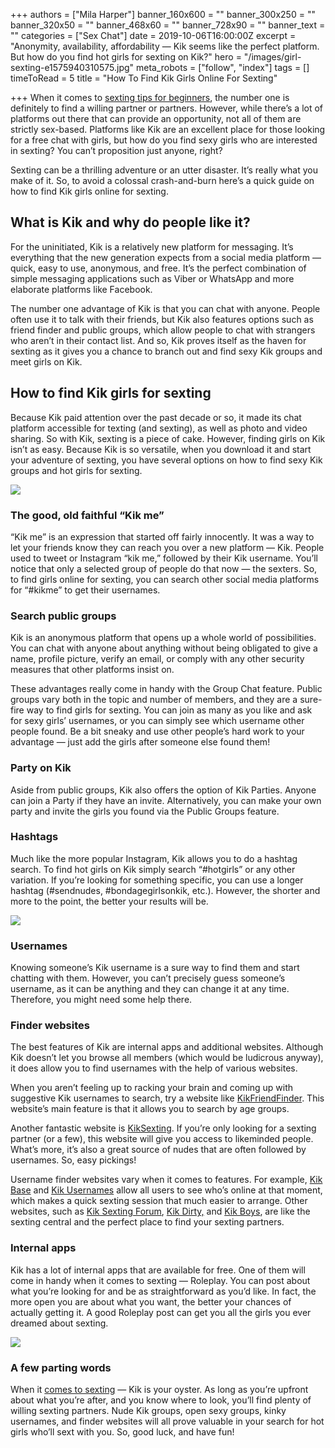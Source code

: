 +++
authors = ["Mila Harper"]
banner_160x600 = ""
banner_300x250 = ""
banner_320x50 = ""
banner_468x60 = ""
banner_728x90 = ""
banner_text = ""
categories = ["Sex Chat"]
date = 2019-10-06T16:00:00Z
excerpt = "Anonymity, availability, affordability — Kik seems like the perfect platform. But how do you find hot girls for sexting on Kik?"
hero = "/images/girl-sexting-e1575940310575.jpg"
meta_robots = ["follow", "index"]
tags = []
timeToRead = 5
title = "How To Find Kik Girls Online For Sexting"

+++
When it comes to [sexting tips for beginners](/sexting-tips-for-beginners/ "Sexting Tips For Beginners"), the number one is definitely to find a willing partner or partners. However, while there’s a lot of platforms out there that can provide an opportunity, not all of them are strictly sex-based. Platforms like Kik are an excellent place for those looking for a free chat with girls, but how do you find sexy girls who are interested in sexting? You can’t proposition just anyone, right?

Sexting can be a thrilling adventure or an utter disaster. It’s really what you make of it. So, to avoid a colossal crash-and-burn here’s a quick guide on how to find Kik girls online for sexting.

## **What is Kik and why do people like it?**

For the uninitiated, Kik is a relatively new platform for messaging. It’s everything that the new generation expects from a social media platform — quick, easy to use, anonymous, and free. It’s the perfect combination of simple messaging applications such as Viber or WhatsApp and more elaborate platforms like Facebook.

The number one advantage of Kik is that you can chat with anyone. People often use it to talk with their friends, but Kik also features options such as friend finder and public groups, which allow people to chat with strangers who aren’t in their contact list. And so, Kik proves itself as the haven for sexting as it gives you a chance to branch out and find sexy Kik groups and meet girls on Kik.

## **How to find Kik girls for sexting**

Because Kik paid attention over the past decade or so, it made its chat platform accessible for texting (and sexting), as well as photo and video sharing. So with Kik, sexting is a piece of cake. However, finding girls on Kik isn’t as easy. Because Kik is so versatile, when you download it and start your adventure of sexting, you have several options on how to find sexy Kik groups and hot girls for sexting.

![](/images/girl-using-chat-room-for-sexting-e1575941865294-1024x641.jpg)

### **The good, old faithful “Kik me”**

“Kik me” is an expression that started off fairly innocently. It was a way to let your friends know they can reach you over a new platform — Kik. People used to tweet or Instagram “kik me,” followed by their Kik username. You’ll notice that only a selected group of people do that now — the sexters. So, to find girls online for sexting, you can search other social media platforms for “#kikme” to get their usernames.

### **Search public groups**

Kik is an anonymous platform that opens up a whole world of possibilities. You can chat with anyone about anything without being obligated to give a name, profile picture, verify an email, or comply with any other security measures that other platforms insist on.

These advantages really come in handy with the Group Chat feature. Public groups vary both in the topic and number of members, and they are a sure-fire way to find girls for sexting. You can join as many as you like and ask for sexy girls’ usernames, or you can simply see which username other people found. Be a bit sneaky and use other people’s hard work to your advantage — just add the girls after someone else found them!

### **Party on Kik**

Aside from public groups, Kik also offers the option of Kik Parties. Anyone can join a Party if they have an invite. Alternatively, you can make your own party and invite the girls you found via the Public Groups feature.

### **Hashtags**

Much like the more popular Instagram, Kik allows you to do a hashtag search. To find hot girls on Kik simply search “#hotgirls” or any other variation. If you’re looking for something specific, you can use a longer hashtag (#sendnudes, #bondagegirlsonkik, etc.). However, the shorter and more to the point, the better your results will be.

![](/images/hash-tag-e1575940000226.jpg)

### **Usernames**

Knowing someone’s Kik username is a sure way to find them and start chatting with them. However, you can’t precisely guess someone’s username, as it can be anything and they can change it at any time. Therefore, you might need some help there.

### **Finder websites**

The best features of Kik are internal apps and additional websites. Although Kik doesn’t let you browse all members (which would be ludicrous anyway), it does allow you to find usernames with the help of various websites.

When you aren’t feeling up to racking your brain and coming up with suggestive Kik usernames to search, try a website like [KikFriendFinder](https://www.kikfriendfinder.co.uk/females "KikFriendFinder"). This website’s main feature is that it allows you to search by age groups.

Another fantastic website is [KikSexting](https://www.kiksexting.com/ "KikSexting"). If you’re only looking for a sexting partner (or a few), this website will give you access to likeminded people. What’s more, it’s also a great source of nudes that are often followed by usernames. So, easy pickings!

Username finder websites vary when it comes to features. For example, [Kik Base](https://www.kikbase.com/ "Kik Base") and [Kik Usernames](http://kikusernameslist.com/ "Kik Usernames") allow all users to see who’s online at that moment, which makes a quick sexting session that much easier to arrange. Other websites, such as [Kik Sexting Forum](https://www.sextingforum.net/forum/21-dirty-kik/ "Kik Sexting Forum"), [Kik Dirty,](https://kikdirty.com/ "Kik Dirty") and [Kik Boys](https://kikboys.com/ "Kik Boys"), are like the sexting central and the perfect place to find your sexting partners.

### **Internal apps**

Kik has a lot of internal apps that are available for free. One of them will come in handy when it comes to sexting — Roleplay. You can post about what you’re looking for and be as straightforward as you’d like. In fact, the more open you are about what you want, the better your chances of actually getting it. A good Roleplay post can get you all the girls you ever dreamed about sexting.

  
![](/images/internal-app-e1575940114615-1024x640.jpg)

### **A few parting words**

When it [comes to sexting](/sexting-tips-dos-and-donts/ "Sexting Tips Do's and Dont's") — Kik is your oyster. As long as you’re upfront about what you’re after, and you know where to look, you’ll find plenty of willing sexting partners. Nude Kik groups, open sexy groups, kinky usernames, and finder websites will all prove valuable in your search for hot girls who’ll sext with you. So, good luck, and have fun!